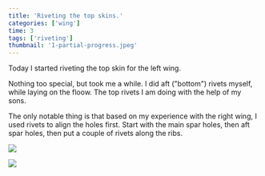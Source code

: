 ```yaml
---
title: 'Riveting the top skins.'
categories: ['wing']
time: 3
tags: ['riveting']
thumbnail: '1-partial-progress.jpeg'
---
```


Today I started riveting the top skin for the left wing.

<!-- more -->

Nothing too special, but took me a while. I did aft ("bottom") rivets myself, while laying on the floow. The top rivets I am doing with the help of my sons.

The only notable thing is that based on my experience with the right wing, I used rivets to align the holes first. Start with the main spar holes, then aft spar holes, then put a couple of rivets along the ribs.

![](./0-using-rivets-for-alignment.jpeg)

![](./1-partial-progress.jpeg)
